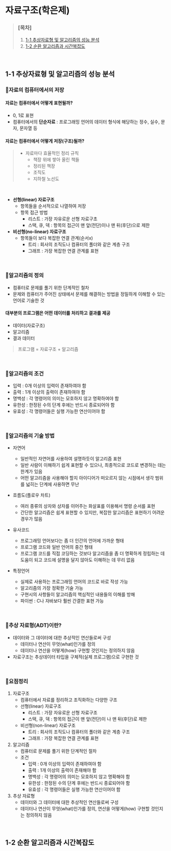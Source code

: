 # 자료구조(학은제)

> ### [목차]
> 1. [1-1 추상자료형 및 알고리즘의 성능 분석](#1-1-추상자료형-및-알고리즘의-성능-분석)
> 2. [1-2 순환 알고리즘과 시간복잡도](#1-2-순환-알고리즘과-시간복잡도)

<br>

## 1-1 추상자료형 및 알고리즘의 성능 분석

### 📰자료의 컴퓨터에서의 저장
#### 자료는 컴퓨터에서 어떻게 표현될까?
- 0, 1로 표현
- 컴퓨터에서의 **단순자료** : 프로그래밍 언어의 데이터 형식에 해당하는 정수, 실수, 문자, 문자열 등

#### 자료는 컴퓨터에서 어떻게 저장(구조)될까?
> - 자료마다 효율적인 정리 규칙
>    - 책장 위에 쌓아 올린 책들
>    - 정리된 책장
>    - 조직도
>    - 지하철 노선도

<br>

- **선형(linear) 자료구조**
    - 항목들을 순서적으로 나열하여 저장
    - 항목 접근 방법
        - 리스트 : 가장 자유로운 선형 자료구초
        - 스택, 큐, 덱 : 항목의 접근이 맨 앞(전단)이나 맨 뒤(후단)으로 제한
- **비선형(no-linear) 자료구조**
    - 항목들이 보다 복잡한 연결 관계(순서x)
        - 트리 : 회사의 조직도나 컴퓨터의 폴더와 같은 계층 구조
        - 그래프 : 가장 복잡한 연결 관계를 표현

<br>

### 📰알고리즘의 정의
- 컴퓨터로 문제를 풀기 위한 단계적인 철차
- 문제와 컴퓨터가 주어진 상태에서 문제를 해결하는 방법을 정밀하게 이해할 수 있는 언어로 기술한 것

#### 대부분의 프로그램은 어떤 데이터를 처리하고 결과를 제공
- 데이터(자료구조)
- 알고리즘
- 결과 데이터
> 프로그램 = 자료구조 + 알고리즘

<br>

### 📰알고리즘의 조건
- 입력 : 0개 이상의 입력이 존재하여야 함
- 출력 : 1개 이상의 출력이 존재하여야 함
- 명백성 : 각 명령어의 의미는 모호하지 않고 명확하여야 함
- 유한성 : 한정된 수의 단계 후에는 반드시 종료되어야 함
- 유효성 : 각 명령어들은 실행 가능한 연산이어야 함

<br>

### 📰알고리즘의 기술 방법
- 자연어
    - 일반적인 자연어를 사용하여 설명하듯이 알고리즘 표현
    - 일반 사람이 이해하기 쉽게 표현할 수 있으나, 최종적으로 코드로 변경하는 데는 한계가 있음
    - 어떤 알고리즘을 사용해야 할지 아이디어가 떠오르지 않는 시점에서 생각 범위를 넓히는 단계에 사용하면 무난

- 흐름도(플로우 차트)
    - 여러 종류의 상자와 상자를 이어주는 화살표를 이용해서 명령 순서를 표현
    - 간단한 알고리즘은 쉽게 표현할 수 있지만, 복잡한 알고리즘은 표현하기 어려운 경우가 많음

- 유사코드
    - 프로그래밍 언어보다는 좀 더 인간의 언어에 가까운 형태
    - 프로그램 코드와 일반 언어의 중간 형태
    - 프로그램 코드를 직접 코딩하는 것보다 알고리즘을 좀 더 명확하게 정립하는 데 도움이 되고 코드에 설명을 달지 않아도 이해하는 데 무리 없음

- 특정언어
    - 실제로 사용하는 프로그래밍 언어의 코드로 바로 작성 가능
    - 알고리즘의 가장 정확한 기술 가능
    - 구현시의 사항들이 알고리즘의 핵심적인 내용들의 이해를 방해
    - 파이썬 : C나 자바보다 훨씬 간결한 표현 가능

<br>

### 📰추상 자료형(ADT)이란?
- 데이터와 그 데이터에 대한 추상적인 연산들로써 구성
    - 데이터나 연산이 무엇(what)인가를 정의
    - 데이터나 연산을 어떻게(how) 구현할 것인지는 정의하지 않음
- 자료구조는 추상데이터 타입을 구체적(실제 프로그램)으로 구현한 것

<br>

### 📰요점정리
1. 자료구조
    - 컴퓨터에서 자료를 정리하고 조직화하는 다양한 구조
    - 선형(linear) 자료구조
        - 리스트 : 가장 자유로운 선형 자료구조
        - 스택, 큐, 덱 : 항목의 접근이 맨 앞(전단)이 나 맨 뒤(후단)로 제한
    - 비선형(non-linear) 자료구조
        - 트리 : 회사의 조직도나 컴퓨터의 폴더와 같은 계층 구조
        - 그래프 : 가장 복잡한 연결 관계를 표현
2. 알고리즘
    - 컴퓨터로 문제를 풀기 위한 단계적인 절차
    - 조건
        - 입력 : 0개 이상의 입력이 존재하여야 함
        - 출력 : 1개 이상의 출력이 존재해야 함
        - 명백성 : 각 명령어의 의미는 모호하지 않고 명확해야 함
        - 유한성 : 한정된 수의 단계 후에는 반드시 종료되어야 함
        - 유효성 : 각 명령어들은 실행 가능한 연산이어야 함
3. 추상 자료형
    - 데이터와 그 데이터에 대한 추상적인 연산들로써 구성
    - 데이터나 연산이 무엇(what)인가를 정의, 연산을 어떻게(how) 구현할 것인지는 정의하지 않음

<br>

## 1-2 순환 알고리즘과 시간복잡도